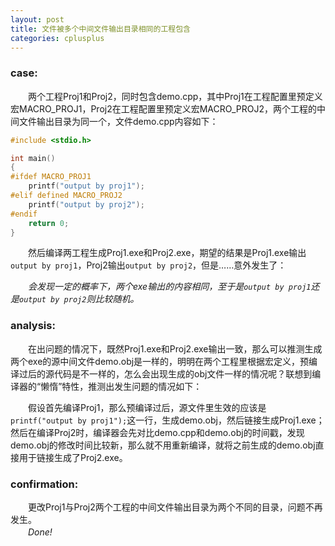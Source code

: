 ```yaml
---
layout: post
title: 文件被多个中间文件输出目录相同的工程包含
categories: cplusplus
---
```

### case:  
　　两个工程Proj1和Proj2，同时包含demo.cpp，其中Proj1在工程配置里预定义宏MACRO\_PROJ1，Proj2在工程配置里预定义宏MACRO\_PROJ2，两个工程的中间文件输出目录为同一个，文件demo.cpp内容如下：  
    
```cpp
#include <stdio.h>  

int main()  
{
#ifdef MACRO_PROJ1  
    printf("output by proj1");  
#elif defined MACRO_PROJ2  
    printf("output by proj2");  
#endif      
    return 0;  
}  
```
    
　　然后编译两工程生成Proj1.exe和Proj2.exe，期望的结果是Proj1.exe输出`output by proj1`，Proj2输出`output by proj2`，但是……意外发生了：  

　　*会发现一定的概率下，两个exe输出的内容相同，至于是`output by proj1`还是`output by proj2`则比较随机。*  

### analysis:  
　　在出问题的情况下，既然Proj1.exe和Proj2.exe输出一致，那么可以推测生成两个exe的源中间文件demo.obj是一样的，明明在两个工程里根据宏定义，预编译过后的源代码是不一样的，怎么会出现生成的obj文件一样的情况呢？联想到编译器的“懒惰”特性，推测出发生问题的情况如下：    

　　假设首先编译Proj1，那么预编译过后，源文件里生效的应该是`printf("output by proj1");`这一行，生成demo.obj，然后链接生成Proj1.exe；然后在编译Proj2时，编译器会先对比demo.cpp和demo.obj的时间戳，发现demo.obj的修改时间比较新，那么就不用重新编译，就将之前生成的demo.obj直接用于链接生成了Proj2.exe。  

### confirmation:  
　　更改Proj1与Proj2两个工程的中间文件输出目录为两个不同的目录，问题不再发生。    
　　*Done!*
